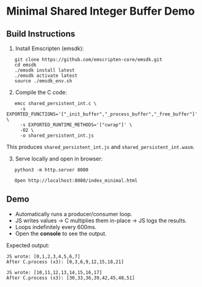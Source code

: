 # Minimal Shared Integer Buffer Demo

## Build Instructions

1. Install Emscripten (emsdk):
~~~
   git clone https://github.com/emscripten-core/emsdk.git
   cd emsdk
   ./emsdk install latest
   ./emsdk activate latest
   source ./emsdk_env.sh
~~~

2. Compile the C code:
~~~
   emcc shared_persistent_int.c \
     -s EXPORTED_FUNCTIONS='["_init_buffer","_process_buffer","_free_buffer"]' \
     -s EXPORTED_RUNTIME_METHODS='["cwrap"]' \
     -O2 \
     -o shared_persistent_int.js
~~~
   This produces `shared_persistent_int.js` and `shared_persistent_int.wasm`.

3. Serve locally and open in browser:
~~~
   python3 -m http.server 8080

   Open http://localhost:8080/index_minimal.html
~~~
## Demo

- Automatically runs a producer/consumer loop.
- JS writes values → C multiplies them in-place → JS logs the results.
- Loops indefinitely every 600ms.
- Open the **console** to see the output.

Expected output:
~~~
JS wrote: [0,1,2,3,4,5,6,7]  
After C.process (x3): [0,3,6,9,12,15,18,21]  

JS wrote: [10,11,12,13,14,15,16,17]  
After C.process (x3): [30,33,36,39,42,45,48,51]  
~~~
